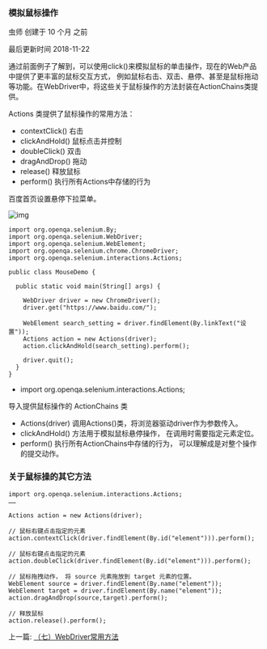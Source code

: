 ### 模拟鼠标操作

虫师 创建于 10 个月 之前

最后更新时间 2018-11-22




通过前面例子了解到，可以使用click()来模拟鼠标的单击操作，现在的Web产品中提供了更丰富的鼠标交互方式， 例如鼠标右击、双击、悬停、甚至是鼠标拖动等功能。在WebDriver中，将这些关于鼠标操作的方法封装在ActionChains类提供。

Actions 类提供了鼠标操作的常用方法：

- contextClick() 右击
- clickAndHold() 鼠标点击并控制
- doubleClick() 双击
- dragAndDrop() 拖动
- release() 释放鼠标
- perform() 执行所有Actions中存储的行为

百度首页设置悬停下拉菜单。

![img](http://orru5lls3.bkt.clouddn.com/xuanting.jpg)

```
import org.openqa.selenium.By;
import org.openqa.selenium.WebDriver;
import org.openqa.selenium.WebElement;
import org.openqa.selenium.chrome.ChromeDriver;
import org.openqa.selenium.interactions.Actions;

public class MouseDemo {

  public static void main(String[] args) {

    WebDriver driver = new ChromeDriver();
    driver.get("https://www.baidu.com/");

    WebElement search_setting = driver.findElement(By.linkText("设置"));
    Actions action = new Actions(driver);
    action.clickAndHold(search_setting).perform();

    driver.quit();
  }
}
```

- import org.openqa.selenium.interactions.Actions;

导入提供鼠标操作的 ActionChains 类

- Actions(driver) 调用Actions()类，将浏览器驱动driver作为参数传入。
- clickAndHold() 方法用于模拟鼠标悬停操作， 在调用时需要指定元素定位。
- perform() 执行所有ActionChains中存储的行为， 可以理解成是对整个操作的提交动作。



### 关于鼠标操的其它方法

```
import org.openqa.selenium.interactions.Actions;
……

Actions action = new Actions(driver);

// 鼠标右键点击指定的元素
action.contextClick(driver.findElement(By.id("element"))).perform();

// 鼠标右键点击指定的元素
action.doubleClick(driver.findElement(By.id("element"))).perform();

// 鼠标拖拽动作， 将 source 元素拖放到 target 元素的位置。
WebElement source = driver.findElement(By.name("element"));
WebElement target = driver.findElement(By.name("element"));
action.dragAndDrop(source,target).perform();

// 释放鼠标
action.release().perform();
```

上一篇: [（七）WebDriver常用方法](http://www.testclass.net/selenium_java/webdriver-common-method)